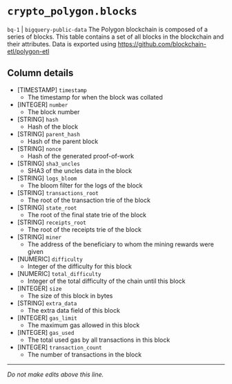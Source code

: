 # `crypto_polygon.blocks`
`bq-1` | `bigquery-public-data`
The Polygon blockchain is composed of a series of blocks. This table contains a set of all blocks in the blockchain and their attributes.
Data is exported using https://github.com/blockchain-etl/polygon-etl

## Column details
* [TIMESTAMP] `timestamp`
  - The timestamp for when the block was collated
* [INTEGER]   `number`
  - The block number
* [STRING]    `hash`
  - Hash of the block
* [STRING]    `parent_hash`
  - Hash of the parent block
* [STRING]    `nonce`
  - Hash of the generated proof-of-work
* [STRING]    `sha3_uncles`
  - SHA3 of the uncles data in the block
* [STRING]    `logs_bloom`
  - The bloom filter for the logs of the block
* [STRING]    `transactions_root`
  - The root of the transaction trie of the block
* [STRING]    `state_root`
  - The root of the final state trie of the block
* [STRING]    `receipts_root`
  - The root of the receipts trie of the block
* [STRING]    `miner`
  - The address of the beneficiary to whom the mining rewards were given
* [NUMERIC]   `difficulty`
  - Integer of the difficulty for this block
* [NUMERIC]   `total_difficulty`
  - Integer of the total difficulty of the chain until this block
* [INTEGER]   `size`
  - The size of this block in bytes
* [STRING]    `extra_data`
  - The extra data field of this block
* [INTEGER]   `gas_limit`
  - The maximum gas allowed in this block
* [INTEGER]   `gas_used`
  - The total used gas by all transactions in this block
* [INTEGER]   `transaction_count`
  - The number of transactions in the block

-------------------------------------------------------------------------------
*Do not make edits above this line.*
